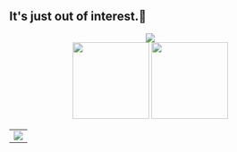 ## It's just out of interest.👋

<!-- Github连续打卡start -->

<div align="center">
  <img align="center" src="https://github-readme-streak-stats.herokuapp.com/?user=cirth9&theme=dark&hide_border=true" />
</div>
<!-- Github连续打卡end -->
<!-- 统计卡片start -->

<div align="center">
  <img height="137px" src="https://github-readme-stats.vercel.app/api?username=cirth9&hide_title=true&hide_border=true&show_icons=trueline_height=21&icon_color=000&theme=radical" />
  <img height="137px" src="https://github-readme-stats.vercel.app/api/top-langs/?username=cirth9&hide_title=true&hide_border=true&layout=compact&langs_count=6&icon_color=fff&theme=radical" />
</div>
<!-- 统计卡片end -->

<table align="center">
  <tr>
    <td>
      <img src="https://github-readme-activity-graph.vercel.app/graph?username=cirth9&theme=react-dark" />
    </td>
  </tr>
</table>
